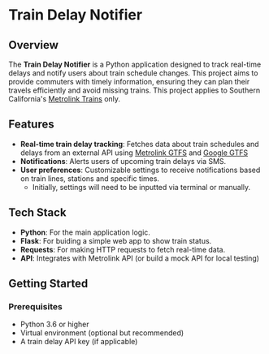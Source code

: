 # Train Delay Notifier

## Overview

The **Train Delay Notifier** is a Python application designed to track real-time delays and notify users about train schedule changes. This project aims to provide commuters with timely 
information, ensuring they can plan their travels efficiently and avoid missing trains. This project applies to Southern California's [Metrolink Trains](https://metrolinktrains.com/) only. 

## Features

- **Real-time train delay tracking**: Fetches data about train schedules and delays from an external API using [Metrolink GTFS](https://metrolinktrains.com/about/gtfs/gtfs-rt-access/) and [Google 
GTFS](https://developers.google.com/transit/gtfs)
- **Notifications**: Alerts users of upcoming train delays via SMS.
- **User preferences**: Customizable settings to receive notifications based on train lines, stations and specific times. 
    - Initially, settings will need to be inputted via terminal or manually.

## Tech Stack

- **Python**: For the main application logic. 
- **Flask**: For buiding a simple web app to show train status.
- **Requests**: For making HTTP requests to fetch real-time data.
- **API**: Integrates with Metrolink API (or build a mock API for local testing)

## Getting Started 

### Prerequisites

- Python 3.6 or higher
- Virtual environment (optional but recommended)
- A train delay API key (if applicable)
 
